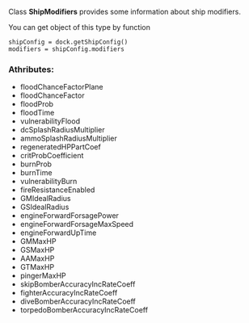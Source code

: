 Class **ShipModifiers** provides some information about ship modifiers.

You can get object of this type by function

    shipConfig = dock.getShipConfig()
    modifiers = shipConfig.modifiers

### Athributes:

- floodChanceFactorPlane
- floodChanceFactor
- floodProb
- floodTime
- vulnerabilityFlood
- dcSplashRadiusMultiplier
- ammoSplashRadiusMultiplier
- regeneratedHPPartCoef
- critProbCoefficient
- burnProb
- burnTime
- vulnerabilityBurn
- fireResistanceEnabled
- GMIdealRadius
- GSIdealRadius
- engineForwardForsagePower
- engineForwardForsageMaxSpeed
- engineForwardUpTime
- GMMaxHP
- GSMaxHP
- AAMaxHP
- GTMaxHP
- pingerMaxHP
- skipBomberAccuracyIncRateCoeff
- fighterAccuracyIncRateCoeff
- diveBomberAccuracyIncRateCoeff
- torpedoBomberAccuracyIncRateCoeff
